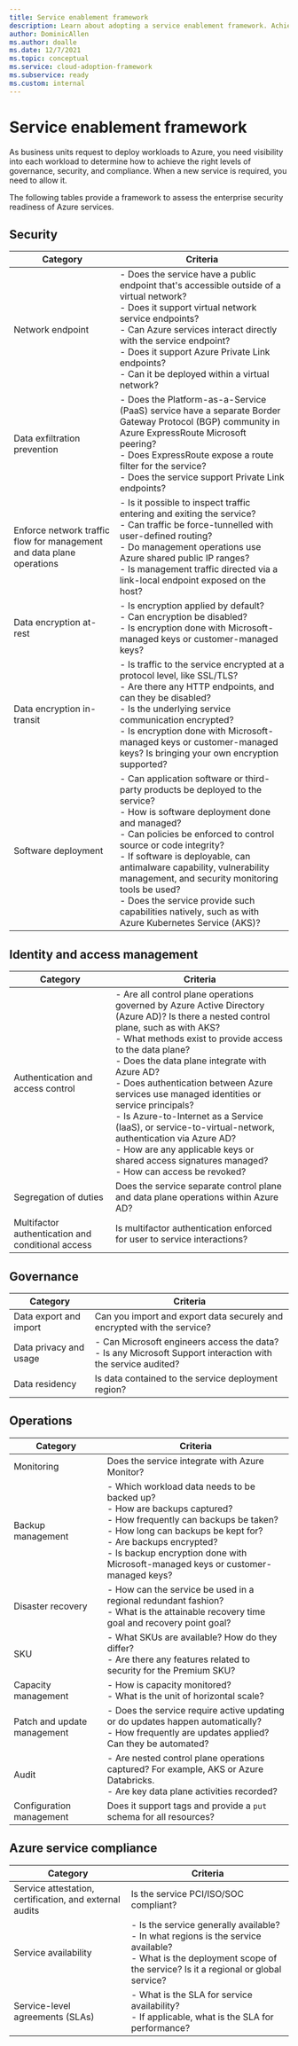 ```yaml
---
title: Service enablement framework
description: Learn about adopting a service enablement framework. Achieving the right level of security and governance is an important part of your cloud adoption journey.
author: DominicAllen
ms.author: doalle
ms.date: 12/7/2021
ms.topic: conceptual
ms.service: cloud-adoption-framework
ms.subservice: ready
ms.custom: internal
---
```


# Service enablement framework

As business units request to deploy workloads to Azure, you need visibility into each workload to determine how to achieve the right levels of governance, security, and compliance. When a new service is required, you need to allow it.

The following tables provide a framework to assess the enterprise security readiness of Azure services.

## Security

| Category | Criteria |
|--|--|
| Network endpoint | - Does the service have a public endpoint that's accessible outside of a virtual network? <br/> - Does it support virtual network service endpoints? <br/> - Can Azure services interact directly with the service endpoint? <br/> - Does it support Azure Private Link endpoints? <br/> - Can it be deployed within a virtual network? |
| Data exfiltration prevention | - Does the Platform-as-a-Service (PaaS) service have a separate Border Gateway Protocol (BGP) community in Azure ExpressRoute Microsoft peering? <br/> - Does ExpressRoute expose a route filter for the service? <br/> - Does the service support Private Link endpoints? |
| Enforce network traffic flow for management and data plane operations | - Is it possible to inspect traffic entering and exiting the service? <br/> - Can traffic be force-tunnelled with user-defined routing? <br/> - Do management operations use Azure shared public IP ranges? <br/> - Is management traffic directed via a link-local endpoint exposed on the host? |
| Data encryption at-rest | - Is encryption applied by default? <br/> - Can encryption be disabled? <br/> - Is encryption done with Microsoft-managed keys or customer-managed keys? |
| Data encryption in-transit | - Is traffic to the service encrypted at a protocol level, like SSL/TLS? <br/> - Are there any HTTP endpoints, and can they be disabled? <br/> - Is the underlying service communication encrypted? <br/> - Is encryption done with Microsoft-managed keys or customer-managed keys? Is bringing your own encryption supported? |
| Software deployment | - Can application software or third-party products be deployed to the service? <br/> - How is software deployment done and managed? <br/> - Can policies be enforced to control source or code integrity? <br/> - If software is deployable, can antimalware capability, vulnerability management, and security monitoring tools be used? <br/> - Does the service provide such capabilities natively, such as with Azure Kubernetes Service (AKS)? |

## Identity and access management

| Category | Criteria |
|--|--|
| Authentication and access control | - Are all control plane operations governed by Azure Active Directory (Azure AD)? Is there a nested control plane, such as with AKS? <br/> - What methods exist to provide access to the data plane? <br/> - Does the data plane integrate with Azure AD? <br/> - Does authentication between Azure services use managed identities or service principals? <br/> - Is Azure-to-Internet as a Service (IaaS), or service-to-virtual-network, authentication via Azure AD? <br/> - How are any applicable keys or shared access signatures managed? <br/> - How can access be revoked? |
| Segregation of duties | Does the service separate control plane and data plane operations within Azure AD? |
| Multifactor authentication and conditional access | Is multifactor authentication enforced for user to service interactions? |

## Governance

| Category | Criteria |
|--|--|
| Data export and import | Can you import and export data securely and encrypted with the service? |
| Data privacy and usage | - Can Microsoft engineers access the data? <br/> - Is any Microsoft Support interaction with the service audited? |
| Data residency | Is data contained to the service deployment region? |

## Operations

| Category | Criteria |
|--|--|
| Monitoring | Does the service integrate with Azure Monitor? |
| Backup management | - Which workload data needs to be backed up? <br/> - How are backups captured? <br/> - How frequently can backups be taken? <br/> - How long can backups be kept for? <br/> - Are backups encrypted? <br/> - Is backup encryption done with Microsoft-managed keys or customer-managed keys? |
| Disaster recovery | - How can the service be used in a regional redundant fashion? <br/> - What is the attainable recovery time goal and recovery point goal? |
| SKU | - What SKUs are available? How do they differ? <br/> - Are there any features related to security for the Premium SKU? |
| Capacity management | - How is capacity monitored? <br/> - What is the unit of horizontal scale? |
| Patch and update management | - Does the service require active updating or do updates happen automatically? <br/> - How frequently are updates applied? Can they be automated? |
| Audit | - Are nested control plane operations captured? For example, AKS or Azure Databricks. <br/> - Are key data plane activities recorded? |
| Configuration management | Does it support tags and provide a `put` schema for all resources? |

## Azure service compliance

| Category | Criteria |
|--|--|
| Service attestation, certification, and external audits | Is the service PCI/ISO/SOC compliant? |
| Service availability | - Is the service generally available? <br/> - In what regions is the service available? <br/> - What is the deployment scope of the service? Is it a regional or global service? |
| Service-level agreements (SLAs) | - What is the SLA for service availability? <br/> - If applicable, what is the SLA for performance? |
